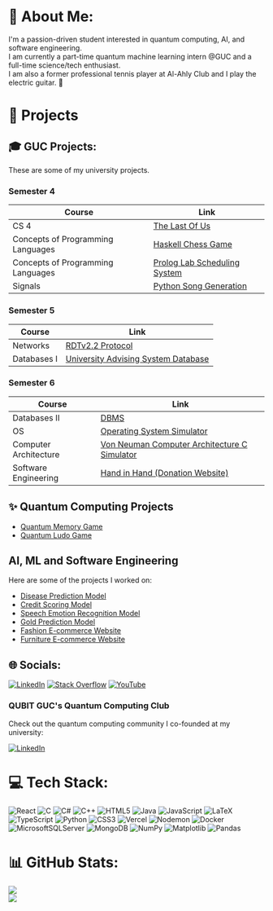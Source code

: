 # 💫 About Me:
I'm a passion-driven student interested in quantum computing, AI, and software engineering.<br> I am currently a part-time quantum machine learning intern @GUC and a full-time science/tech enthusiast. </br>
I am also a former professional tennis player at Al-Ahly Club and I play the electric guitar. 🎸

# 🎯 Projects

## 🎓 GUC Projects:
These are some of my university projects.

### Semester 4
| Course                          | Link                                                                   |
|---------------------------------|------------------------------------------------------------------------|
| CS 4                            | [The Last Of Us](https://github.com/YousefElbrolosy/The-Last-Of-Us-2D-Survival-Game) |
| Concepts of Programming Languages | [Haskell Chess Game](https://github.com/YousefElbrolosy/ChessGame) |
| Concepts of Programming Languages | [Prolog Lab Scheduling System](https://github.com/YousefElbrolosy/Labs_Scheduling_System)            |
| Signals                         | [Python Song Generation](https://github.com/YousefElbrolosy/AudioProcessing-NoiseFiltering/tree/main) |

### Semester 5
| Course   | Link                                                      |
|----------|-----------------------------------------------------------|
| Networks | [RDTv2.2 Protocol](https://github.com/YousefElbrolosy/RDTv2.2-Protocol-Project)     |
| Databases I | [University Advising System Database](https://github.com/YousefElbrolosy/University-Advising-System)    |

### Semester 6
| Course                  | Link                                                                                     |
|-------------------------|------------------------------------------------------------------------------------------|
| Databases II            | [DBMS](https://github.com/OmarKongo/DataBaseEngine)                                      |
| OS                      | [Operating System Simulator](https://github.com/FarahFaisall/Operating_System)           |
| Computer Architecture   | [Von Neuman Computer Architecture C Simulator](https://github.com/YousefElbrolosy/Spicy-Von-Neumann-Fillet-with-extra-shifts) |
| Software Engineering    | [Hand in Hand (Donation Website)](https://github.com/NadaALazab/Pooh-Party)              |

## ✨ Quantum Computing Projects

- [Quantum Memory Game](https://github.com/YousefElbrolosy/Quantum-Memory-Game)
- [Quantum Ludo Game](https://github.com/YousefElbrolosy/Quantum-Ludo)
  

## AI, ML and Software Engineering
Here are some of the projects I worked on:

- [Disease Prediction Model](https://github.com/YousefElbrolosy/CodeAlpha_Disease_Prediction_from_Medical_Data)
- [Credit Scoring Model](https://github.com/YousefElbrolosy/CodeAlpha_Credit_Scoring_Model)
- [Speech Emotion Recognition Model](https://github.com/YousefElbrolosy/CodeAlpha_Emotion_Recognition_from_Speech)
- [Gold Prediction Model](https://github.com/YousefElbrolosy/gold_prices_prediction_model)
- [Fashion E-commerce Website](https://github.com/YousefElbrolosy/ecommerce)
- [Furniture E-commerce Website](https://github.com/YousefElbrolosy/ecommerce-app)


## 🌐 Socials:
[![LinkedIn](https://img.shields.io/badge/LinkedIn-%230077B5.svg?logo=linkedin&logoColor=white)](https://linkedin.com/in/yousefelbrolosy/) [![Stack Overflow](https://img.shields.io/badge/-Stackoverflow-FE7A16?logo=stack-overflow&logoColor=white)](https://quantumcomputing.stackexchange.com/users/12207/yousef-elbrolosy) [![YouTube](https://img.shields.io/badge/YouTube-%23FF0000.svg?logo=YouTube&logoColor=white)](https://youtube.com/@yousefelbrolosy9753) 

### QUBIT GUC's Quantum Computing Club

Check out the quantum computing community I co-founded at my university:

[![LinkedIn](https://img.shields.io/badge/LinkedIn-%230077B5.svg?logo=linkedin&logoColor=white)](https://www.linkedin.com/company/qubit-guc-quantum-computing-club) 


# 💻 Tech Stack:
![React](https://img.shields.io/badge/react-%2320232a.svg?style=for-the-badge&logo=react&logoColor=%2361DAFB) ![C](https://img.shields.io/badge/c-%2300599C.svg?style=for-the-badge&logo=c&logoColor=white) ![C#](https://img.shields.io/badge/c%23-%23239120.svg?style=for-the-badge&logo=csharp&logoColor=white) ![C++](https://img.shields.io/badge/c++-%2300599C.svg?style=for-the-badge&logo=c%2B%2B&logoColor=white) ![HTML5](https://img.shields.io/badge/html5-%23E34F26.svg?style=for-the-badge&logo=html5&logoColor=white) ![Java](https://img.shields.io/badge/java-%23ED8B00.svg?style=for-the-badge&logo=openjdk&logoColor=white) ![JavaScript](https://img.shields.io/badge/javascript-%23323330.svg?style=for-the-badge&logo=javascript&logoColor=%23F7DF1E) ![LaTeX](https://img.shields.io/badge/latex-%23008080.svg?style=for-the-badge&logo=latex&logoColor=white) ![TypeScript](https://img.shields.io/badge/typescript-%23007ACC.svg?style=for-the-badge&logo=typescript&logoColor=white) ![Python](https://img.shields.io/badge/python-3670A0?style=for-the-badge&logo=python&logoColor=ffdd54) ![CSS3](https://img.shields.io/badge/css3-%231572B6.svg?style=for-the-badge&logo=css3&logoColor=white) ![Vercel](https://img.shields.io/badge/vercel-%23000000.svg?style=for-the-badge&logo=vercel&logoColor=white) ![Nodemon](https://img.shields.io/badge/NODEMON-%23323330.svg?style=for-the-badge&logo=nodemon&logoColor=%BBDEAD) ![Docker](https://img.shields.io/badge/docker-%230db7ed.svg?style=for-the-badge&logo=docker&logoColor=white) ![MicrosoftSQLServer](https://img.shields.io/badge/Microsoft%20SQL%20Server-CC2927?style=for-the-badge&logo=microsoft%20sql%20server&logoColor=white) ![MongoDB](https://img.shields.io/badge/MongoDB-%234ea94b.svg?style=for-the-badge&logo=mongodb&logoColor=white) ![NumPy](https://img.shields.io/badge/numpy-%23013243.svg?style=for-the-badge&logo=numpy&logoColor=white) ![Matplotlib](https://img.shields.io/badge/Matplotlib-%23ffffff.svg?style=for-the-badge&logo=Matplotlib&logoColor=black) ![Pandas](https://img.shields.io/badge/pandas-%23150458.svg?style=for-the-badge&logo=pandas&logoColor=white)

# 📊 GitHub Stats:
![](https://github-readme-streak-stats.herokuapp.com/?user=YousefElbrolosy&theme=dark&hide_border=false)<br/>
![](https://github-readme-stats.vercel.app/api/top-langs/?username=YousefElbrolosy&theme=dark&hide_border=false&include_all_commits=true&count_private=true&layout=compact)

